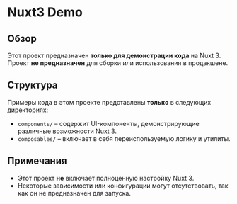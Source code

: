 # Nuxt3 Demo

## Обзор
Этот проект предназначен **только для демонстрации кода** на Nuxt 3. Проект **не предназначен** для сборки или использования в продакшене.

## Структура
Примеры кода в этом проекте представлены **только** в следующих директориях:
- `components/` – содержит UI-компоненты, демонстрирующие различные возможности Nuxt 3.
- `composables/` – включает в себя переиспользуемую логику и утилиты.

## Примечания
- Этот проект **не** включает полноценную настройку Nuxt 3.
- Некоторые зависимости или конфигурации могут отсутствовать, так как он не предназначен для запуска.
